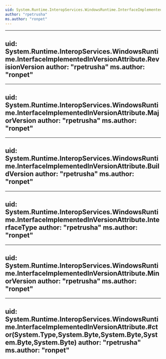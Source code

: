 ```yaml
---
uid: System.Runtime.InteropServices.WindowsRuntime.InterfaceImplementedInVersionAttribute
author: "rpetrusha"
ms.author: "ronpet"
---
```


---
uid: System.Runtime.InteropServices.WindowsRuntime.InterfaceImplementedInVersionAttribute.RevisionVersion
author: "rpetrusha"
ms.author: "ronpet"
---

---
uid: System.Runtime.InteropServices.WindowsRuntime.InterfaceImplementedInVersionAttribute.MajorVersion
author: "rpetrusha"
ms.author: "ronpet"
---

---
uid: System.Runtime.InteropServices.WindowsRuntime.InterfaceImplementedInVersionAttribute.BuildVersion
author: "rpetrusha"
ms.author: "ronpet"
---

---
uid: System.Runtime.InteropServices.WindowsRuntime.InterfaceImplementedInVersionAttribute.InterfaceType
author: "rpetrusha"
ms.author: "ronpet"
---

---
uid: System.Runtime.InteropServices.WindowsRuntime.InterfaceImplementedInVersionAttribute.MinorVersion
author: "rpetrusha"
ms.author: "ronpet"
---

---
uid: System.Runtime.InteropServices.WindowsRuntime.InterfaceImplementedInVersionAttribute.#ctor(System.Type,System.Byte,System.Byte,System.Byte,System.Byte)
author: "rpetrusha"
ms.author: "ronpet"
---
